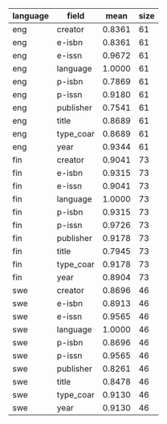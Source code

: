 | language   | field     |   mean |   size |
|------------|-----------|--------|--------|
| eng        | creator   | 0.8361 |     61 |
| eng        | e-isbn    | 0.8361 |     61 |
| eng        | e-issn    | 0.9672 |     61 |
| eng        | language  | 1.0000 |     61 |
| eng        | p-isbn    | 0.7869 |     61 |
| eng        | p-issn    | 0.9180 |     61 |
| eng        | publisher | 0.7541 |     61 |
| eng        | title     | 0.8689 |     61 |
| eng        | type_coar | 0.8689 |     61 |
| eng        | year      | 0.9344 |     61 |
| fin        | creator   | 0.9041 |     73 |
| fin        | e-isbn    | 0.9315 |     73 |
| fin        | e-issn    | 0.9041 |     73 |
| fin        | language  | 1.0000 |     73 |
| fin        | p-isbn    | 0.9315 |     73 |
| fin        | p-issn    | 0.9726 |     73 |
| fin        | publisher | 0.9178 |     73 |
| fin        | title     | 0.7945 |     73 |
| fin        | type_coar | 0.9178 |     73 |
| fin        | year      | 0.8904 |     73 |
| swe        | creator   | 0.8696 |     46 |
| swe        | e-isbn    | 0.8913 |     46 |
| swe        | e-issn    | 0.9565 |     46 |
| swe        | language  | 1.0000 |     46 |
| swe        | p-isbn    | 0.8696 |     46 |
| swe        | p-issn    | 0.9565 |     46 |
| swe        | publisher | 0.8261 |     46 |
| swe        | title     | 0.8478 |     46 |
| swe        | type_coar | 0.9130 |     46 |
| swe        | year      | 0.9130 |     46 |
